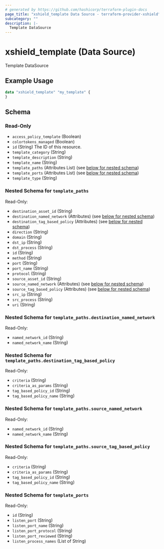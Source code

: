 ```yaml
---
# generated by https://github.com/hashicorp/terraform-plugin-docs
page_title: "xshield_template Data Source - terraform-provider-xshield"
subcategory: ""
description: |-
  Template DataSource
---
```


# xshield_template (Data Source)

Template DataSource

## Example Usage

```terraform
data "xshield_template" "my_template" {
}
```

<!-- schema generated by tfplugindocs -->
## Schema

### Read-Only

- `access_policy_template` (Boolean)
- `colortokens_managed` (Boolean)
- `id` (String) The ID of this resource.
- `template_category` (String)
- `template_description` (String)
- `template_name` (String)
- `template_paths` (Attributes List) (see [below for nested schema](#nestedatt--template_paths))
- `template_ports` (Attributes List) (see [below for nested schema](#nestedatt--template_ports))
- `template_type` (String)

<a id="nestedatt--template_paths"></a>
### Nested Schema for `template_paths`

Read-Only:

- `destination_asset_id` (String)
- `destination_named_network` (Attributes) (see [below for nested schema](#nestedatt--template_paths--destination_named_network))
- `destination_tag_based_policy` (Attributes) (see [below for nested schema](#nestedatt--template_paths--destination_tag_based_policy))
- `direction` (String)
- `domain` (String)
- `dst_ip` (String)
- `dst_process` (String)
- `id` (String)
- `method` (String)
- `port` (String)
- `port_name` (String)
- `protocol` (String)
- `source_asset_id` (String)
- `source_named_network` (Attributes) (see [below for nested schema](#nestedatt--template_paths--source_named_network))
- `source_tag_based_policy` (Attributes) (see [below for nested schema](#nestedatt--template_paths--source_tag_based_policy))
- `src_ip` (String)
- `src_process` (String)
- `uri` (String)

<a id="nestedatt--template_paths--destination_named_network"></a>
### Nested Schema for `template_paths.destination_named_network`

Read-Only:

- `named_network_id` (String)
- `named_network_name` (String)


<a id="nestedatt--template_paths--destination_tag_based_policy"></a>
### Nested Schema for `template_paths.destination_tag_based_policy`

Read-Only:

- `criteria` (String)
- `criteria_as_params` (String)
- `tag_based_policy_id` (String)
- `tag_based_policy_name` (String)


<a id="nestedatt--template_paths--source_named_network"></a>
### Nested Schema for `template_paths.source_named_network`

Read-Only:

- `named_network_id` (String)
- `named_network_name` (String)


<a id="nestedatt--template_paths--source_tag_based_policy"></a>
### Nested Schema for `template_paths.source_tag_based_policy`

Read-Only:

- `criteria` (String)
- `criteria_as_params` (String)
- `tag_based_policy_id` (String)
- `tag_based_policy_name` (String)



<a id="nestedatt--template_ports"></a>
### Nested Schema for `template_ports`

Read-Only:

- `id` (String)
- `listen_port` (String)
- `listen_port_name` (String)
- `listen_port_protocol` (String)
- `listen_port_reviewed` (String)
- `listen_process_names` (List of String)
